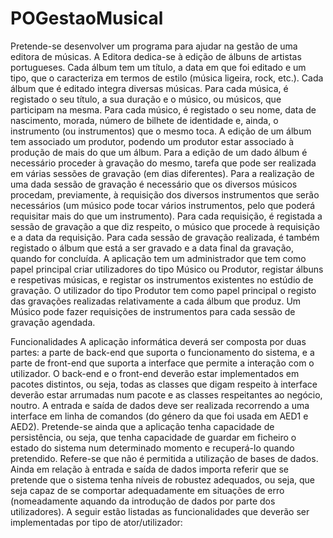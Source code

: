 # POGestaoMusical

Pretende-se desenvolver um programa para ajudar na gestão de uma editora de
músicas. A Editora dedica-se à edição de álbuns de artistas portugueses. Cada álbum
tem um título, a data em que foi editado e um tipo, que o caracteriza em termos de
estilo (música ligeira, rock, etc.). Cada álbum que é editado integra diversas músicas.
Para cada música, é registado o seu título, a sua duração e o músico, ou músicos, que
participam na mesma. Para cada músico, é registado o seu nome, data de nascimento,
morada, número de bilhete de identidade e, ainda, o instrumento (ou instrumentos) que
o mesmo toca.
A edição de um álbum tem associado um produtor, podendo um produtor estar
associado à produção de mais do que um álbum. Para a edição de um dado álbum é
necessário proceder à gravação do mesmo, tarefa que pode ser realizada em várias
sessões de gravação (em dias diferentes). Para a realização de uma dada sessão de
gravação é necessário que os diversos músicos procedam, previamente, à requisição dos
diversos instrumentos que serão necessários (um músico pode tocar vários
instrumentos, pelo que poderá requisitar mais do que um instrumento). Para cada
requisição, é registada a sessão de gravação a que diz respeito, o músico que procede à
requisição e a data da requisição. Para cada sessão de gravação realizada, é também
registado o álbum que está a ser gravado e a data final da gravação, quando for
concluída.
A aplicação tem um administrador que tem como papel principal criar utilizadores do
tipo Músico ou Produtor, registar álbuns e respetivas músicas, e registar os instrumentos
existentes no estúdio de gravação. O utilizador do tipo Produtor tem como papel
principal o registo das gravações realizadas relativamente a cada álbum que produz. Um
Músico pode fazer requisições de instrumentos para cada sessão de gravação agendada. 

Funcionalidades
A aplicação informática deverá ser composta por duas partes: a parte de back-end que
suporta o funcionamento do sistema, e a parte de front-end que suporta a interface que
permite a interação com o utilizador.
O back-end e o front-end deverão estar implementados em pacotes distintos, ou seja,
todas as classes que digam respeito à interface deverão estar arrumadas num pacote e
as classes respeitantes ao negócio, noutro.
A entrada e saída de dados deve ser realizada recorrendo a uma interface em linha de
comandos (do género da que foi usada em AED1 e AED2). Pretende-se ainda que a
aplicação tenha capacidade de persistência, ou seja, que tenha capacidade de guardar
em ficheiro o estado do sistema num determinado momento e recuperá-lo quando
pretendido. Refere-se que não é permitida a utilização de bases de dados. Ainda em
relação à entrada e saída de dados importa referir que se pretende que o sistema tenha
níveis de robustez adequados, ou seja, que seja capaz de se comportar adequadamente 
em situações de erro (nomeadamente aquando da introdução de dados por parte dos
utilizadores).
A seguir estão listadas as funcionalidades que deverão ser implementadas por tipo de
ator/utilizador:

